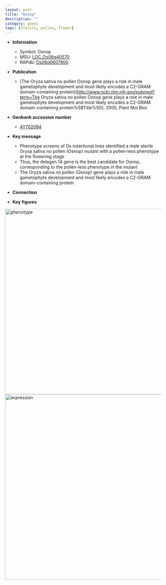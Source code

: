 ```yaml
---
layout: post
title: "Osnop"
description: ""
category: genes
tags: [sterile, pollen, flower]
---
```


* **Information**  
    + Symbol: Osnop  
    + MSU: [LOC_Os06g40570](http://rice.plantbiology.msu.edu/cgi-bin/ORF_infopage.cgi?orf=LOC_Os06g40570)  
    + RAPdb: [Os06g0607900](http://rapdb.dna.affrc.go.jp/viewer/gbrowse_details/irgsp1?name=Os06g0607900)  

* **Publication**  
    + [The Oryza sativa no pollen Osnop gene plays a role in male gametophyte development and most likely encodes a C2-GRAM domain-containing protein](http://www.ncbi.nlm.nih.gov/pubmed?term=The Oryza sativa no pollen Osnop gene plays a role in male gametophyte development and most likely encodes a C2-GRAM domain-containing protein%5BTitle%5D), 2005, Plant Mol Biol.

* **Genbank accession number**  
    + [AY702084](http://www.ncbi.nlm.nih.gov/nuccore/AY702084)

* **Key message**  
    + Phenotype screens of Ds insertional lines identified a male sterile Orysa sativa no pollen (Osnop) mutant with a pollen-less phenotype at the flowering stage
    + Thus, the delegen 14 gene is the best candidate for Osnop, corresponding to the pollen-less phenotype in the mutant
    + The Oryza sativa no pollen (Osnop) gene plays a role in male gametophyte development and most likely encodes a C2-GRAM domain-containing protein

* **Connection**  

* **Key figures**  
<img src="http://ricencode.github.io/images/Osnop.pheno.png" alt="phenotype"  style="width: 600px;"/>

<img src="http://ricencode.github.io/images/Osnop.exp.png" alt="expression"  style="width: 600px;"/>



